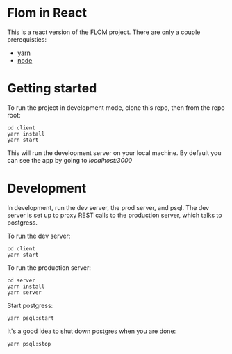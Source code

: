 # Flom in React
This is a react version of the FLOM project. There are only a couple prerequisties:

* [yarn](https://yarnpkg.com/en/)
* [node](https://nodejs.org/en/) 

# Getting started
To run the project in development mode, clone this repo, then from the repo root:

```
cd client
yarn install
yarn start
```
This will run the development server on your local machine. By default you
can see the app by going to *localhost:3000*

# Development
In development, run the dev server, the prod server, and psql.
The dev server is set up to proxy REST calls to the production server, which talks to postgress.

To run the dev server:
```
cd client
yarn start
```

To run the production server:

```
cd server
yarn install
yarn server
```

Start postgress:
```
yarn psql:start
```

It's a good idea to shut down postgres when you are done:
```
yarn psql:stop
```